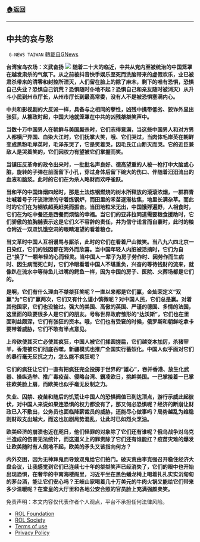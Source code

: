###  [:house:返回](README.md)
---


## 中共的哀与愁
` G-NEWS TAIWAN` [轉載自GNews](https://gnews.org/zh-hans/2695474/)

**台湾宝岛农场：义武奋扬**
 ![](https://assets.gnews.org/wp-content/uploads/2022/06/image_1654805357.jpeg) 
**随着二十大的临近，中共从党内至被统治的中国笼罩在越发肃杀的气氛下。从之前被抖音快手娱乐至死而洗脑带来的虚假欢乐，业已被肃杀带来的清零和封控所湮灭，人们留在脸上的除了麻木，剩下的唯有恐惧，恐惧自己失业？恐惧自己饥荒？恐惧随时仆地不起？恐惧自己和亲友随时被消灭）从升斗小民到州市厅长，从州市厅长到最高常委，没有人不是被恐惧塞满内心。**
 
**中共和影视剧的大反派一样，具备与之相同的孽性，凶残中携带低劣、狡诈外显出张狂，从篡政时起，中国大地就笼罩在中共的凶残桀桀笑声中。**
 
**当数十万中国男人在朝鲜与美国厮杀时，它们志得意满，当这些中国男人和对方男人都横尸异国、血染大江时，它们抚掌大笑，哦、它们哭过，当肉体毛岸英在朝鲜变成黑粉毛岸英时，毛泽东哭了，它是笑着哭，因毛氏江山断灭而哭。它的近臣兼敌人是哭着笑的，它们因权力有望被它们掌握而笑。**
 
**当镇压反革命的政令出来时，一批批名声良好、德高望重的人被一枪打中大脑或心脏，旋转的子弹在前面留下小孔，穿过身体后留下碗大的伤口、伴随着汩汩流出的血液和脑浆。此时的它们在为杀人略财而欢呼雀跃。**
 
**当和平的中国烽烟四起时，那是土法炼钢燃烧的树木所释放的滚滚浓烟，一群群青壮喊着号子汗流津津的守着炼钢炉，而田里的禾苗逐渐枯焦，地里长满杂草。而此时的它们在为钢铁超英赶美而振奋。当田地粒米无出，中国饿殍遍野，人相食时，它们在为吃中餐还是西餐而烦恼的幸福。当它们的亚非拉同道需要粮食援助时，它们骄傲的拍胸脯表示这是它们义不容辞的责任，并为信守诺言而自豪时，此时的粮仓附近一双双饥饿空洞的眼睛渴望的看着粮仓。**
 
**当文革时中国人互相谩骂与厮杀，此时的它们在看着尸山微笑。当八九六四北京一日染红，它们的钱因都在海外而欣喜。当中国年轻人内脏被活摘时，它们为自己“换了”一颗年轻的心而轻灵。当中国人一辈子为房子劳作时、因劳作而生病时、因生病而死亡时，它们冷眼看着中国人不堪重负，兴奋的等待钱财的流来，就像趴在流水中等待鱼儿进嘴的鳄鱼一样，因为中国的房子、医院、火葬场都是它们的。**
 
**是啊，它们有什么理由不桀桀狂笑呢？一直以来都是它们赢，金灿荣定义“双赢”为“它们”赢两次，它们又有什么谨小慎微呢？对中国人民，它们总是赢。对着其他国家，它们也没输过。强大的美国、高傲的英国、严谨的德国、多情的法国，这里面的政要很多人是它们的朋友。号称世界政府雏形的“达沃斯”，它们也在里面利益颇深，它们有张狂的资本。哦，它们也有受窘的时候，俄罗斯和朝鲜吃拿卡要带着威胁，它们不敢有半点意见。**
 
**上帝欲使其灭亡必使其疯狂，中国人被它们揉圆搓扁，它们越变本加厉，杀猪宰羊，香港被它们彻底吞噬，新疆模式也推广全国实行蓄奴化。中国人似乎面对它们的暴行毫无反抗之力，怎么能不疯狂呢？**
 
**它们的疯狂让它们一直有把疯狂完全投掷于世界的“雄心”，吞并香港、放生化武器、操纵选举、推广毒疫苗、侵略台湾、霸凌欧日，挑衅美国。一巴掌接着一巴掌往欧美脸上扇，而欧美也似乎毫无反制之力。**
 
**失业、囚禁、疫苗和随后的饥荒让中国人的恐惧阀值已到达顶点，游行示威此起彼伏，对中国人来说如果连恐惧的权力都没有了，那又何必恐惧呢？经济的断崩让财政已入不敷出，公务员也面临降薪裁员的威胁，还能尽心做事吗？局势越乱为维稳则财政支出越大，而这也加剧局势混乱，让此时已如烈火烹油。**
 
**欧美经济的崩溃也近在咫日，他们怪罪的对象除了它们还有谁呢？俄乌战争对乌克兰造成的伤害无法统计，而这道义上的罪责除了它们还有谁能扛？疫苗灾难的爆发让欧美随时有人倒地不起，欧美的矛头又该指向何方？**
 
**内外交困，因为无神拜鬼而导致双鬼给它们拍门。破天荒由李克强召开稳住经济大盘会议，让我感觉到它们已连续七十年的桀桀笑声已经消失了，它们的眼中也开始出现恐惧，在奢华的中南海楼阁里，习近平坐在黑色蟠龙椅上喝着扎扎实实沉甸甸的茅台酒，能让它们安心吗？王岐山家喝着几十万美元的牛肉火锅又能给它们带来多少温暖呢？在堂皇的大厅里和各地公安合照的官员脸上充满强颜卖笑。**

免责声明：本文内容仅代表作者个人观点，平台不承担任何法律风险。
  
- [ROL Foundation](https://rolfoundation.org/)
- [ROL Society](https://rolsociety.org/)
- [Terms of use](https://gnews.org/terms-of-use-3/)
- [Privacy Policy](https://gnews.org/privacy-policy/)
